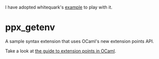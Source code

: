 I have adopted whitequark's [example][example] to play with it.

ppx_getenv
==========

A sample syntax extension that uses OCaml's new extension points API.

Take a look at [the guide to extension points in OCaml][guide].

[guide]: http://whitequark.org/blog/2014/04/16/a-guide-to-extension-points-in-ocaml/
[example]:  https://github.com/whitequark/ocaml-ppx_getenv


